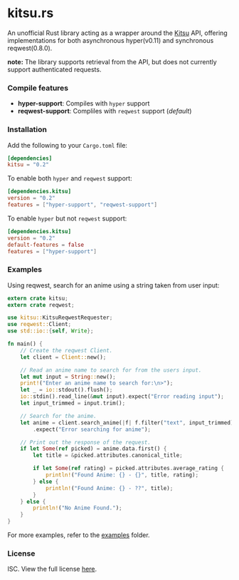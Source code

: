 # kitsu.rs

An unofficial Rust library acting as a wrapper around the [Kitsu] API, offering
implementations for both asynchronous hyper(v0.11) and synchronous reqwest(0.8.0).

**note:** The library supports retrieval from the API, but does not currently
support authenticated requests.

### Compile features

- **hyper-support**: Compiles with `hyper` support
- **reqwest-support**: Compliles with `reqwest` support (*default*)

### Installation

Add the following to your `Cargo.toml` file:

```toml
[dependencies]
kitsu = "0.2"
```

To enable both `hyper` and `reqwest` support:

```toml
[dependencies.kitsu]
version = "0.2"
features = ["hyper-support", "reqwest-support"]
```

To enable `hyper` but not `reqwest` support:

```toml
[dependencies.kitsu]
version = "0.2"
default-features = false
features = ["hyper-support"]
```

### Examples

Using reqwest, search for an anime using a string taken from user input:

```rust
extern crate kitsu;
extern crate reqwest;

use kitsu::KitsuReqwestRequester;
use reqwest::Client;
use std::io::{self, Write};

fn main() {
    // Create the reqwest Client.
    let client = Client::new();

    // Read an anime name to search for from the users input.
    let mut input = String::new();
    print!("Enter an anime name to search for:\n>");
    let _ = io::stdout().flush();
    io::stdin().read_line(&mut input).expect("Error reading input");
    let input_trimmed = input.trim();

    // Search for the anime.
    let anime = client.search_anime(|f| f.filter("text", input_trimmed))
        .expect("Error searching for anime");

    // Print out the response of the request.
    if let Some(ref picked) = anime.data.first() {
        let title = &picked.attributes.canonical_title;

        if let Some(ref rating) = picked.attributes.average_rating {
            println!("Found Anime: {} - {}", title, rating);
        } else {
            println!("Found Anime: {} - ??", title);
        }
    } else {
        println!("No Anime Found.");
    }
}
```

For more examples, refer to the [examples] folder.

### License

ISC. View the full license [here][license file].

[Kitsu]: https://kitsu.io
[examples]: https://github.com/zeyla/kitsu.rs/blob/master/examples
[license file]: https://github.com/zeyla/kitsu.rs/blob/master/LICENSE.md
